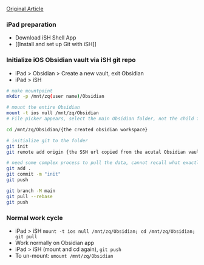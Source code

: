 [Original Article](https://gist.github.com/DannyQuah/f686c0e43b741468e12515cd79017489)

### iPad preparation
- Download iSH Shell App
- [[Install and set up Git with iSH]]

### Initialize iOS Obsidian vault via iSH git repo
- iPad > Obsidian > Create a new vault, exit Obsidian 
- iPad > iSH
```sh
# make mountpoint 
mkdir -p /mnt/zq(user name)/Obsidian

# mount the entire Obsidian
mount -t ios null /mnt/zq/Obsidian 
# File picker appears, select the main Obsidian folder, not the child folder

cd /mnt/zq/Obsidian/{the created obsidian workspace}

# initialize git to the folder 
git init
git remote add origin {the SSH url copied from the acutal Obsidian vault git repo}

# need some complex process to pull the data, cannot recall what exactly I did
git add .
git commit -m "init"
git push

git branch -M main
git pull --rebase
git push

```

### Normal work cycle
- iPad > iSH `mount -t ios null /mnt/zq/Obsidian; cd /mnt/zq/Obsidian; git pull`
- Work normally on Obsidian app
- iPad > iSH (mount and cd again), `git push`
- To un-mount: `umount /mnt/zq/Obsidian`